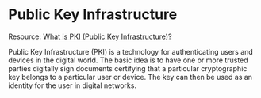 # Public Key Infrastructure

Resource: [What is PKI (Public Key Infrastructure)?](https://www.ssh.com/academy/pki)

Public Key Infrastructure (PKI) is a technology for authenticating users and devices in the digital world. The basic idea is to have one or more trusted parties digitally sign documents certifying that a particular cryptographic key belongs to a particular user or device. The key can then be used as an identity for the user in digital networks.